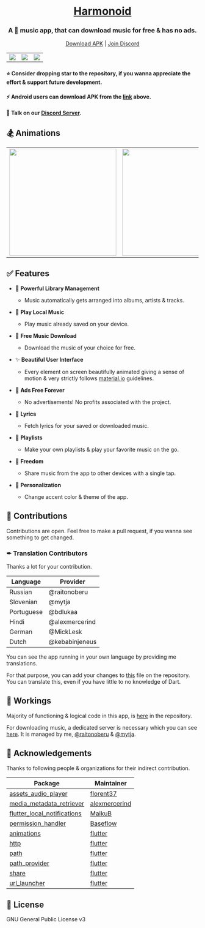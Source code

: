 <h1 align="center"><a href="https://github.com/alexmercerind/harmonoid/">Harmonoid</a></h1>

<h3 align="center">A 🎵 music app, that can download music for free & has no ads.</h3>

<p align="center">
  <a href="https://github.com/alexmercerind/harmonoid/releases/download/v0.0.3%2B2/harmonoid-v0.0.3+2.apk">Download APK</a>
   | 
  <a href="https://discord.gg/ZG7Pj9SREG">Join Discord</a>
</p>

<table>
  <tr align="center">
    <td><img src="https://github.com/alexmercerind/harmonoid/blob/assets/collection-album-tab.png?raw=true" /></td>
    <td><img src="https://github.com/alexmercerind/harmonoid/blob/assets/now-playing.png?raw=true" /></td>
    <td><img src="https://github.com/alexmercerind/harmonoid/blob/assets/nested-scroll-view.png?raw=true" /></td>
  </tr>
</table>

#### ⭐ Consider dropping star to the repository, if you wanna appreciate the effort & support future development.
#### ⚡ Android users can download APK from the [link](https://github.com/alexmercerind/harmonoid/releases/download/v0.0.3%2B2/harmonoid-v0.0.3+2.apk) above.
#### 💬 Talk on our [Discord Server](https://discord.gg/ZG7Pj9SREG).

## 🏂 Animations

<table>
  <tr align="center">
    <td><img height="280" src="https://github.com/alexmercerind/harmonoid/blob/assets/collection.gif?raw=true" /></td>
    <td><img height="280" src="https://github.com/alexmercerind/harmonoid/blob/assets/now-playing.gif?raw=true" /></td>
  </tr>
</table>


## ✅ Features

- 🎵 **Powerful Library Management**
  - Music automatically gets arranged into albums, artists & tracks.
 
- 📱 **Play Local Music**
  - Play music already saved on your device.

- 💾 **Free Music Download**
  - Download the music of your choice for free.

- ✨ **Beautiful User Interface**
  - Every element on screen beautifully animated giving a sense of motion & very strictly follows [material.io](https://material.io) guidelines. 

- 💜 **Ads Free Forever**
  - No advertisements! No profits associated with the project.

- 🎹 **Lyrics**
  - Fetch lyrics for your saved or downloaded music.
  
- 📑 **Playlists**
  - Make your own playlists & play your favorite music on the go.
  
- 🎄 **Freedom**
  - Share music from the app to other devices with a single tap.

- 🌈 **Personalization**
  - Change accent color & theme of the app.

## 🎉 Contributions

Contributions are open. Feel free to make a pull request, if you wanna see something to get changed.

### ✒ Translation Contributors

Thanks a lot for your contribution.

|Language       |Provider       |
|---------------|---------------|
|Russian        |@raitonoberu   |
|Slovenian      |@mytja         |
|Portuguese     |@bdlukaa       |
|Hindi          |@alexmercerind |
|German         |@MickLesk      |
|Dutch          |@kebabinjeneus |

You can see the app running in your own language by providing me translations.

For that purpose, you can add your changes to [this](https://github.com/alexmercerind/harmonoid/blob/master/lib/language/language.dart) file on the repository.
You can translate this, even if you have little to no knowledge of Dart.

## 📖 Workings

Majority of functioning & logical code in this app, is [here](https://github.com/alexmercerind/harmonoid/tree/master/lib/scripts) in the repository.

For downloading music, a dedicated server is necessary which you can see [here](https://github.com/harmonoid/harmonoid-service). It is managed by me, [@raitonoberu](https://github.com/raitonoberu) & [@mytja](https://github.com/mytja).

## 💙 Acknowledgements

Thanks to following people & organizations for their indirect contribution.

|Package                                                                              |Maintainer                                       |
|-------------------------------------------------------------------------------------|-------------------------------------------------|
|[assets_audio_player](https://github.com/florent37/Flutter-AssetsAudioPlayer)        |[florent37](https://github.com/florent37)          |
|[media_metadata_retriever](https://github.com/alexmercerind/media_metadata_retriever)|[alexmercerind](https://github.com/alexmercerind)      |
|[flutter_local_notifications](https://github.com/MaikuB/flutter_local_notifications) |[MaikuB](https://github.com/MaikuB)             |
|[permission_handler](https://github.com/Baseflow/flutter-permission-handler)         |[Baseflow](https://github.com/Baseflow)           |
|[animations](https://pub.dev/packages/animations)                                    |[flutter](https://github.com/flutter)            |
|[http](https://pub.dev/packages/http)                                                |[flutter](https://github.com/flutter)            |
|[path](https://pub.dev/packages/path)                                                |[flutter](https://github.com/flutter)            |
|[path_provider](https://pub.dev/packages/path_provider)                              |[flutter](https://github.com/flutter)            |
|[share](https://pub.dev/packages/share)                                              |[flutter](https://github.com/flutter)            |
|[url_launcher](https://pub.dev/packages/url_launcher)                                |[flutter](https://github.com/flutter)            |

## 📄 License

GNU General Public License v3
